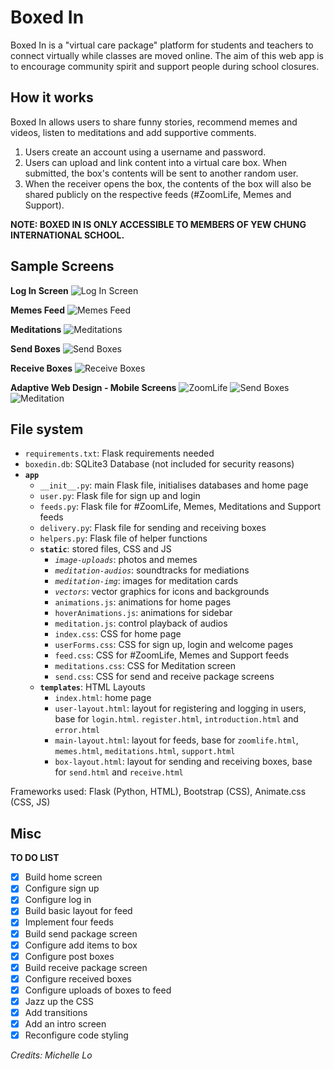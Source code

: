 # Boxed In

Boxed In is a "virtual care package" platform for students and teachers to connect virtually while classes are moved online. The aim of this web app is to encourage community spirit and support people during school closures.

## How it works

Boxed In allows users to share funny stories, recommend memes and videos, listen to meditations and add supportive comments. 

1. Users create an account using a username and password.
2. Users can upload and link content into a virtual care box. When submitted, the box's contents will be  sent to another random user.
3. When the receiver opens the box, the contents of the box will also be shared publicly on the respective feeds (#ZoomLife, Memes and Support).

**NOTE: BOXED IN IS ONLY ACCESSIBLE TO MEMBERS OF YEW CHUNG INTERNATIONAL SCHOOL.**

## Sample Screens

**Log In Screen**
![Log In Screen](https://drive.google.com/uc?id=1etq0PRGHJRuHNNFRxRTyvaCJhQCFi3nc)

**Memes Feed**
![Memes Feed](https://drive.google.com/uc?id=1M2rmD0FJTRBQLMIABkBUUDL8EI6Iub2c)

**Meditations**
![Meditations](https://drive.google.com/uc?id=15MHUf4rfShku_YwznTOcnlp7_xKKfufX)

**Send Boxes**
![Send Boxes](https://drive.google.com/uc?id=11XNGAB8A-9ttONDPquefj7jptXXbuOKPw)

**Receive Boxes**
![Receive Boxes](https://drive.google.com/uc?id=1abnJCmCeFTf7AdS-UWjEHkBZVNN7yUEJ)

**Adaptive Web Design - Mobile Screens**
![ZoomLife](https://drive.google.com/uc?id=1anG3KTzcGeY08CinqEU_V_Y5OCQlYjvp)
![Send Boxes](https://drive.google.com/uc?id=1awgGYZTa_xc-HkhOGTMIFs4bQh8NQODL)
![Meditation](https://drive.google.com/uc?id=1azQ2ma3cezZw5weMtglliS2ZWaP_D5xo)

## File system

- `requirements.txt`: Flask requirements needed
- `boxedin.db`: SQLite3 Database (not included for security reasons)
- **`app`**
    - `__init__.py`: main Flask file, initialises databases and home page
    - `user.py`: Flask file for sign up and login
    - `feeds.py`: Flask file for #ZoomLife, Memes, Meditations and Support feeds
    - `delivery.py`: Flask file for sending and receiving boxes
    - `helpers.py`: Flask file of helper functions
    - **`static`**: stored files, CSS and JS
        - *`image-uploads`*: photos and memes
        - *`meditation-audios`*: soundtracks for mediations
        - *`meditation-img`*: images for meditation cards
        - *`vectors`*: vector graphics for icons and backgrounds
        - `animations.js`: animations for home pages
        - `hoverAnimations.js`: animations for sidebar
        - `meditation.js`: control playback of audios
        - `index.css`: CSS for home page
        - `userForms.css`: CSS for sign up, login and welcome pages
        - `feed.css`: CSS for #ZoomLife, Memes and Support feeds
        - `meditations.css`: CSS for Meditation screen
        - `send.css`: CSS for send and receive package screens
    - **`templates`**: HTML Layouts
        - `index.html`: home page
        - `user-layout.html`: layout for registering and logging in users, base for `login.html`. `register.html`, `introduction.html` and `error.html`
        - `main-layout.html`: layout for feeds, base for `zoomlife.html`, `memes.html`, `meditations.html`, `support.html`
        - `box-layout.html`: layout for sending and receiving boxes, base for `send.html` and `receive.html`

Frameworks used: Flask (Python, HTML), Bootstrap (CSS), Animate.css (CSS, JS)

## Misc

**TO DO LIST**

- [x] Build home screen
- [x] Configure sign up
- [x] Configure log in
- [x] Build basic layout for feed
- [x] Implement four feeds
- [x] Build send package screen
- [x] Configure add items to box
- [x] Configure post boxes
- [x] Build receive package screen
- [x] Configure received boxes
- [x] Configure uploads of boxes to feed
- [x] Jazz up the CSS
- [x] Add transitions
- [x] Add an intro screen
- [x] Reconfigure code styling

*Credits: Michelle Lo*
